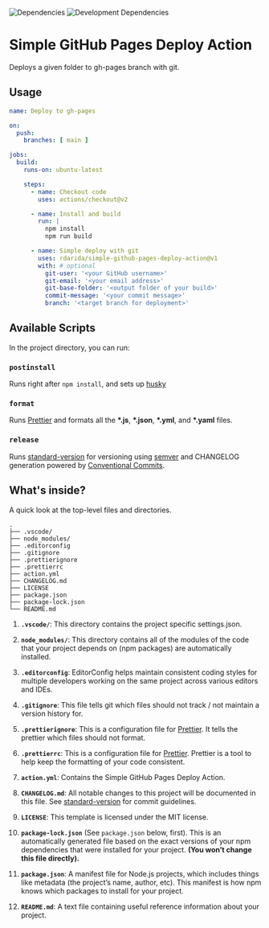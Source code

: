 ![Dependencies](https://david-dm.org/rdarida/simple-github-pages-deploy-action/status.svg) ![Development Dependencies](https://david-dm.org/rdarida/simple-github-pages-deploy-action/dev-status.svg)

# Simple GitHub Pages Deploy Action
Deploys a given folder to gh-pages branch with git.

## Usage
```yml
name: Deploy to gh-pages

on:
  push:
    branches: [ main ]

jobs:
  build:
    runs-on: ubuntu-latest

    steps:
      - name: Checkout code
        uses: actions/checkout@v2

      - name: Install and build
        run: |
          npm install
          npm run build

      - name: Simple deploy with git
        uses: rdarida/simple-github-pages-deploy-action@v1
        with: # optional
          git-user: '<your GitHub username>'
          git-email: '<your email address>'
          git-base-folder: '<output folder of your build>'
          commit-message: '<your commit message>'
          branch: '<target branch for deployment>'
```

## Available Scripts

In the project directory, you can run:

### `postinstall`
Runs right after `npm install`, and sets up [husky](https://typicode.github.io/husky/#/)

### `format`
Runs [Prettier](https://prettier.io/) and formats all the **\*.js**, **\*.json**, **\*.yml**, and **\*.yaml** files.

### `release`
Runs [standard-version](https://github.com/conventional-changelog/standard-version/) for versioning using [semver](https://semver.org/) and CHANGELOG generation powered by [Conventional Commits](https://conventionalcommits.org).

## What's inside?

A quick look at the top-level files and directories.

    .
    ├── .vscode/
    ├── node_modules/
    ├── .editorconfig
    ├── .gitignore
    ├── .prettierignore
    ├── .prettierrc
    ├── action.yml
    ├── CHANGELOG.md
    ├── LICENSE
    ├── package.json
    ├── package-lock.json
    └── README.md

1. **`.vscode/`**: This directory contains the project specific settings.json.

2. **`node_modules/`**: This directory contains all of the modules of the code that your project depends on (npm packages) are automatically installed.

3. **`.editorconfig`**: EditorConfig helps maintain consistent coding styles for multiple developers working on the same project across various editors and IDEs.

4. **`.gitignore`**: This file tells git which files should not track / not maintain a version history for.

5. **`.prettierignore`**: This is a configuration file for [Prettier](https://prettier.io/). It tells the prettier which files should not format.

6. **`.prettierrc`**: This is a configuration file for [Prettier](https://prettier.io/). Prettier is a tool to help keep the formatting of your code consistent.

7. **`action.yml`**: Contains the Simple GitHub Pages Deploy Action.

8. **`CHANGELOG.md`**: All notable changes to this project will be documented in this file. See [standard-version](https://github.com/conventional-changelog/standard-version) for commit guidelines.

9. **`LICENSE`**: This template is licensed under the MIT license.

10. **`package-lock.json`** (See `package.json` below, first). This is an automatically generated file based on the exact versions of your npm dependencies that were installed for your project. **(You won’t change this file directly).**

11. **`package.json`**: A manifest file for Node.js projects, which includes things like metadata (the project’s name, author, etc). This manifest is how npm knows which packages to install for your project.

12. **`README.md`**: A text file containing useful reference information about your project.
